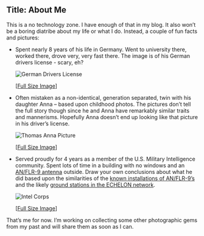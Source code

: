 Title: About Me
---
This is a no technology zone. I have enough of that in my blog. It also won’t be a boring diatribe about my life or what I do. Instead, a couple of fun facts and pictures:

* Spent nearly 8 years of his life in Germany. Went to university there, worked there, drove very, very fast there. The image is of his German drivers license - scary, eh?

    ![German Drivers License](https://s3.amazonaws.com/s3.beckshome.com/20100411-German-License-thumb.png)
    
    [[Full Size Image](https://s3.amazonaws.com/s3.beckshome.com/20100411-German-License-Medium.png)]

* Often mistaken as a non-identical, generation separated, twin with his daughter Anna – based upon childhood photos. The pictures don’t tell the full story though since he and Anna have remarkably similar traits and mannerisms. Hopefully Anna doesn’t end up looking like that picture in his driver’s license.

    ![Thomas Anna Picture](https://s3.amazonaws.com/s3.beckshome.com/20100411-Anna-Thomas-Portrait-Thumb.png)

    [[Full Size Image](https://s3.amazonaws.com/s3.beckshome.com/20100411-Anna-Thomas-Portrait-Medium.png)]

* Served proudly for 4 years as a member of the U.S. Military Intelligence community. Spent lots of time in a building with no windows and an [AN/FLR-9 antenna](https://en.wikipedia.org/wiki/AN/FLR-9) outside. Draw your own conclusions about what he did based upon the similarities of the [known installations of AN/FLR-9’s](https://en.wikipedia.org/wiki/AN/FLR-9#Description) and the likely [ground stations in the ECHELON network](https://en.wikipedia.org/wiki/ECHELON#Ground_stations).

    ![Intel Corps](https://s3.amazonaws.com/s3.beckshome.com/20100411-Army-Intelligence%20-Thumb.JPG)

    [[Full Size Image](https://s3.amazonaws.com/s3.beckshome.com/20100411-Army-Intelligence-Medium.JPG)]

That’s me for now. I’m working on collecting some other photographic gems from my past and will share them as soon as I can.